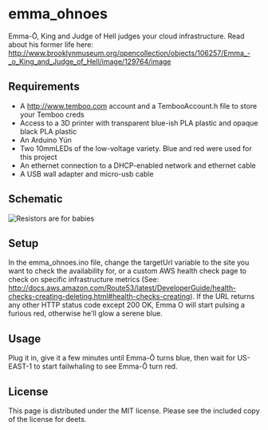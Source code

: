 emma_ohnoes
===========
Emma-Ō, King and Judge of Hell judges your cloud infrastructure. Read about his former life here: http://www.brooklynmuseum.org/opencollection/objects/106257/Emma_-_o_King_and_Judge_of_Hell/image/129764/image

Requirements
------------
* A http://www.temboo.com account and a TembooAccount.h file to store your Temboo creds
* Access to a 3D printer with transparent blue-ish PLA plastic and opaque black PLA plastic
* An Arduino Yún
* Two 10mmLEDs of the low-voltage variety. Blue and red were used for this project
* An ethernet connection to a DHCP-enabled network and ethernet cable
* A USB wall adapter and micro-usb cable

Schematic
---------
![Resistors are for babies](http://i.imgur.com/xlIMwDb.png)

Setup
-----
In the emma_ohnoes.ino file, change the targetUrl variable to the site you want to check the availability for, or a custom AWS health check page to check on specific infrastructure metrics (See: http://docs.aws.amazon.com/Route53/latest/DeveloperGuide/health-checks-creating-deleting.html#health-checks-creating). If the URL returns any other HTTP status code except 200 OK, Emma O will start pulsing a furious red, otherwise he'll glow a serene blue.

Usage
-----
Plug it in, give it a few minutes until Emma-Ō turns blue, then wait for US-EAST-1 to start failwhaling to see Emma-Ō turn red.

License
-------
This page is distributed under the MIT license. Please see the included copy of the license for deets.
